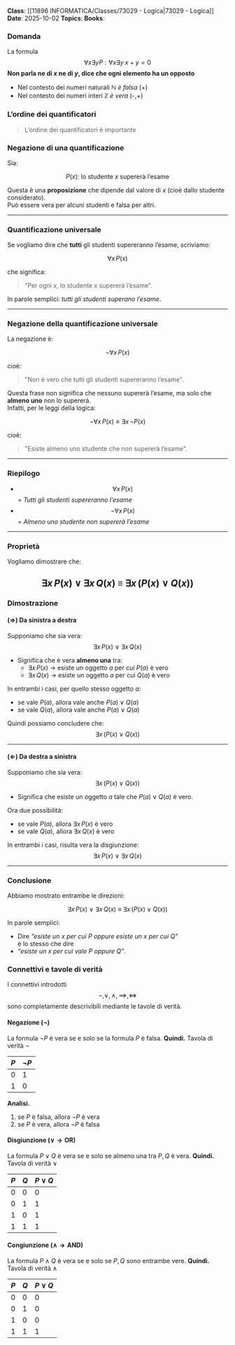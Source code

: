 **Class**: [[11896 INFORMATICA/Classes/73029 - Logica|73029 - Logica]]
**Date**: 2025-10-02
**Topics**:
**Books**:

### Domanda
La formula
$$\forall x \exists yP: \forall x\exists y \; x+y=0$$
**Non parla ne di $x$ ne di $y$, dice che ogni elemento ha un opposto**
- Nel contesto dei numeri naturali $\mathbb{N}$ *è falsa* (+)
- Nel contesto dei numeri interi $\mathbb{Z}$ *è vera* (-,+)

### L’ordine dei quantificatori
>L’ordine dei quantificatori è importante

### Negazione di una quantificazione

Sia:

$$P(x): \ \text{lo studente } x \text{ supererà l’esame}$$

Questa è una **proposizione** che dipende dal valore di $x$ (cioè dallo studente considerato).  
Può essere vera per alcuni studenti e falsa per altri.

---

### Quantificazione universale

Se vogliamo dire che **tutti** gli studenti supereranno l’esame, scriviamo:

$$\forall x \, P(x)$$  

che significa:  
> "Per ogni $x$, lo studente $x$ supererà l’esame".  

In parole semplici: *tutti gli studenti superano l’esame*.

---

### Negazione della quantificazione universale

La negazione è:

$$\neg \forall x \, P(x)$$  

cioè:  
> "Non è vero che tutti gli studenti supereranno l’esame".  

Questa frase non significa che nessuno supererà l’esame, ma solo che **almeno uno** non lo supererà.  
Infatti, per le leggi della logica:

$$\neg \forall x \, P(x) \equiv \exists x \, \neg P(x)$$  

cioè:  
> "Esiste almeno uno studente che non supererà l’esame".

---

### Riepilogo

- $$\forall x \, P(x)$$ = *Tutti gli studenti supereranno l’esame*  
- $$\neg \forall x \, P(x)$$ = *Almeno uno studente non supererà l’esame*  

---
### Proprietà
Vogliamo dimostrare che:

$$\exists x \, P(x) \ \lor \ \exists x \, Q(x) \ \equiv \ \exists x \, (P(x) \lor Q(x))$$
---
### Dimostrazione

#### (⇒) Da sinistra a destra
Supponiamo che sia vera:
$$\exists x \, P(x) \ \lor \ \exists x \, Q(x)$$  

- Significa che è vera **almeno una** tra:  
  - $\exists x \, P(x)$ → esiste un oggetto $a$ per cui $P(a)$ è vero  
  - $\exists x \, Q(x)$ → esiste un oggetto $a$ per cui $Q(a)$ è vero  

In entrambi i casi, per quello stesso oggetto $a$:  
- se vale $P(a)$, allora vale anche $P(a) \lor Q(a)$  
- se vale $Q(a)$, allora vale anche $P(a) \lor Q(a)$  

Quindi possiamo concludere che:
$$\exists x \, (P(x) \lor Q(x))$$

---

#### (⇐) Da destra a sinistra
Supponiamo che sia vera:
$$\exists x \, (P(x) \lor Q(x))$$  

- Significa che esiste un oggetto $a$ tale che $P(a) \lor Q(a)$ è vero.  

Ora due possibilità:  
- se vale $P(a)$, allora $\exists x \, P(x)$ è vero  
- se vale $Q(a)$, allora $\exists x \, Q(x)$ è vero  

In entrambi i casi, risulta vera la disgiunzione:
$$\exists x \, P(x) \ \lor \ \exists x \, Q(x)$$

---

### Conclusione

Abbiamo mostrato entrambe le direzioni:  

$$\exists x \, P(x) \ \lor \ \exists x \, Q(x) \ \equiv \ \exists x \, (P(x) \lor Q(x))$$  

In parole semplici:  
- Dire *“esiste un $x$ per cui $P$ oppure esiste un $x$ per cui $Q$”*  
  è lo stesso che dire  
- *“esiste un $x$ per cui vale $P$ oppure $Q$”*.
### Connettivi e tavole di verità
I connettivi introdotti
$$\neg, \vee, \wedge, \implies, \iff$$
sono completamente descrivibili mediante le tavole di verità.
#### Negazione $(\neg)$
La formula $\neg P$ è vera se e solo se la formula $P$ è falsa.
**Quindi.**
Tavola di verità $\neg$

| $P$ | $\neg P$ |
| --- | -------- |
| 0   | 1        |
| 1   | 0        |
**Analisi.**
1. se $P$ è falsa, allora $\neg P$ è vera
2. se $P$ è vera, allora $\neg P$ è falsa
#### Disgiunzione $(\vee \to \text{OR})$
La formula $P \vee Q$ è vera se e solo se almeno una tra $P, Q$ è vera.
**Quindi.**
Tavola di verità $\vee$

| $P$ | $Q$ | $P \vee Q$ |
| --- | --- | ---------- |
| 0   | 0   | 0          |
| 0   | 1   | 1          |
| 1   | 0   | 1          |
| 1   | 1   | 1          |
#### Congiunzione $(\wedge \to \text{AND})$
La formula $P \wedge Q$ è vera se e solo se $P, Q$ sono entrambe vere.
**Quindi.**
Tavola di verità $\wedge$

| $P$ | $Q$ | $P \vee Q$ |
| --- | --- | ---------- |
| 0   | 0   | 0          |
| 0   | 1   | 0          |
| 1   | 0   | 0          |
| 1   | 1   | 1          |
